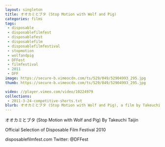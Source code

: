 ```yaml
---
layout: singleton
title: オオカミとブタ (Stop Motion with Wolf and Pig)
categories: films
tags:
 - disposable
 - disposablefilmfest
 - disposablefest
 - disposablefilm
 - disposablefilmfestival
 - stopmotion
 - wolfandpig
 - DFFest
 - filmfestival
 - 2011
 - DFF
image: https://secure-b.vimeocdn.com/ts/529/049/52904993_295.jpg
thumb: https://secure-b.vimeocdn.com/ts/529/049/52904993_295.jpg

video: //player.vimeo.com/video/10224979
collections:
 - 2011-3-24-competitive-shorts.txt
blurb: オオカミとブタ (Stop Motion with Wolf and Pig), a film by Takeuchi Taijin.
---
```


オオカミとブタ (Stop Motion with Wolf and Pig)
By Takeuchi Taijin

Official Selection of Disposable Film Festival 2010

disposablefilmfest.com
Twitter: @DFFest